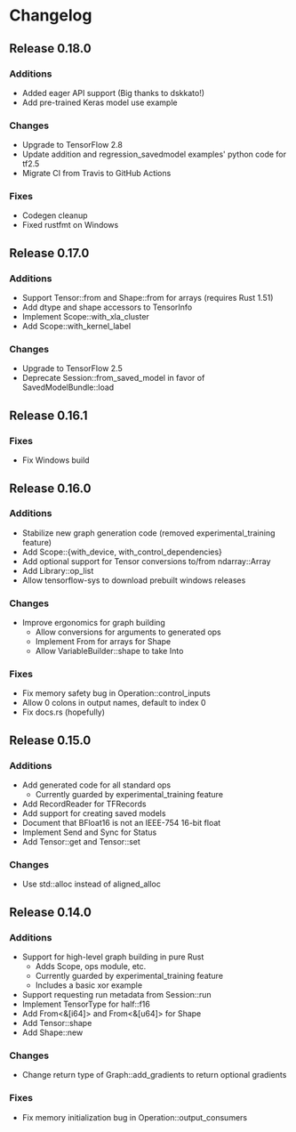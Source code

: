 # Changelog

## Release 0.18.0

### Additions

- Added eager API support (Big thanks to dskkato!)
- Add pre-trained Keras model use example

### Changes

- Upgrade to TensorFlow 2.8
- Update addition and regression_savedmodel examples' python code for tf2.5
- Migrate CI from Travis to GitHub Actions

### Fixes

- Codegen cleanup
- Fixed rustfmt on Windows

## Release 0.17.0

### Additions

- Support Tensor::from and Shape::from for arrays (requires Rust 1.51)
- Add dtype and shape accessors to TensorInfo
- Implement Scope::with_xla_cluster
- Add Scope::with_kernel_label

### Changes

- Upgrade to TensorFlow 2.5
- Deprecate Session::from_saved_model in favor of SavedModelBundle::load

## Release 0.16.1

### Fixes

- Fix Windows build

## Release 0.16.0

### Additions

- Stabilize new graph generation code (removed experimental_training feature)
- Add Scope::{with_device, with_control_dependencies}
- Add optional support for Tensor conversions to/from ndarray::Array
- Add Library::op_list
- Allow tensorflow-sys to download prebuilt windows releases

### Changes

- Improve ergonomics for graph building
  - Allow conversions for arguments to generated ops
  - Implement From for arrays for Shape
  - Allow VariableBuilder::shape to take Into<Shape>

### Fixes

- Fix memory safety bug in Operation::control_inputs
- Allow 0 colons in output names, default to index 0
- Fix docs.rs (hopefully)

## Release 0.15.0

### Additions

- Add generated code for all standard ops
  - Currently guarded by experimental_training feature
- Add RecordReader for TFRecords
- Add support for creating saved models
- Document that BFloat16 is not an IEEE-754 16-bit float
- Implement Send and Sync for Status
- Add Tensor::get and Tensor::set

### Changes

- Use std::alloc instead of aligned_alloc

## Release 0.14.0

### Additions

- Support for high-level graph building in pure Rust
  - Adds Scope, ops module, etc.
  - Currently guarded by experimental_training feature
  - Includes a basic xor example
- Support requesting run metadata from Session::run
- Implement TensorType for half::f16
- Add From<&[i64]> and From<&[u64]> for Shape
- Add Tensor::shape
- Add Shape::new

### Changes

- Change return type of Graph::add_gradients to return optional gradients

### Fixes

- Fix memory initialization bug in Operation::output_consumers
